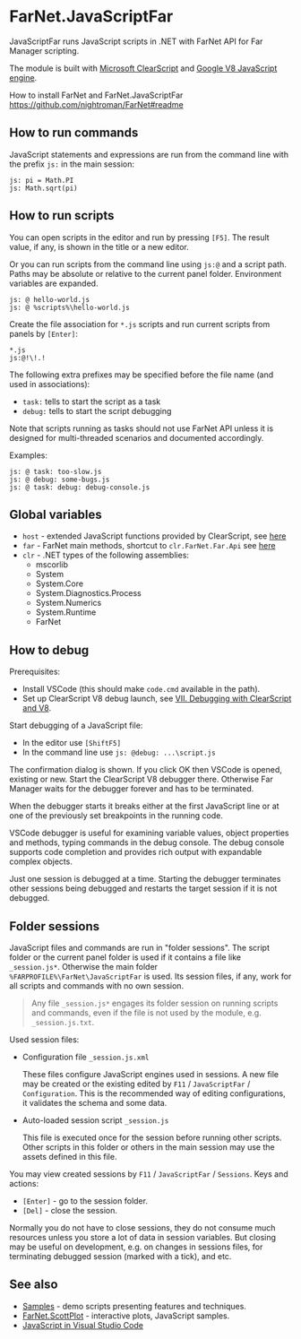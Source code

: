 # FarNet.JavaScriptFar

JavaScriptFar runs JavaScript scripts in .NET with FarNet API for Far Manager scripting.

The module is built with [Microsoft ClearScript](https://github.com/Microsoft/ClearScript) and [Google V8 JavaScript engine](https://developers.google.com/v8/).

How to install FarNet and FarNet.JavaScriptFar\
<https://github.com/nightroman/FarNet#readme>

## How to run commands

JavaScript statements and expressions are run from the
command line with the prefix `js:` in the main session:

    js: pi = Math.PI
    js: Math.sqrt(pi)

## How to run scripts

You can open scripts in the editor and run by pressing `[F5]`.
The result value, if any, is shown in the title or a new editor.

Or you can run scripts from the command line using `js:@` and a script path.
Paths may be absolute or relative to the current panel folder. Environment
variables are expanded.

    js: @ hello-world.js
    js: @ %scripts%\hello-world.js

Create the file association for `*.js` scripts and run current scripts from panels by `[Enter]`:

    *.js
    js:@!\!.!

The following extra prefixes may be specified before the file name (and used in associations):

- `task:` tells to start the script as a task
- `debug:` tells to start the script debugging

Note that scripts running as tasks should not use FarNet API unless it is
designed for multi-threaded scenarios and documented accordingly.

Examples:

    js: @ task: too-slow.js
    js: @ debug: some-bugs.js
    js: @ task: debug: debug-console.js

## Global variables

- `host` - extended JavaScript functions provided by ClearScript, see [here](https://microsoft.github.io/ClearScript/Reference/html/Methods_T_Microsoft_ClearScript_ExtendedHostFunctions.htm)
- `far` - FarNet main methods, shortcut to `clr.FarNet.Far.Api` see [here](https://github.com/nightroman/FarNet/blob/master/FarNet/FarNet/Far.cs)
- `clr` - .NET types of the following assemblies:
    - mscorlib
    - System
    - System.Core
    - System.Diagnostics.Process
    - System.Numerics
    - System.Runtime
    - FarNet

## How to debug

Prerequisites:

- Install VSCode (this should make `code.cmd` available in the path).
- Set up ClearScript V8 debug launch, see [VII. Debugging with ClearScript and V8](https://microsoft.github.io/ClearScript/Details/Build.html).

Start debugging of a JavaScript file:

- In the editor use `[ShiftF5]`
- In the command line use `js: @debug: ...\script.js`

The confirmation dialog is shown. If you click OK then VSCode is opened,
existing or new. Start the ClearScript V8 debugger there. Otherwise Far
Manager waits for the debugger forever and has to be terminated.

When the debugger starts it breaks either at the first JavaScript line or at
one of the previously set breakpoints in the running code.

VSCode debugger is useful for examining variable values, object properties and
methods, typing commands in the debug console. The debug console supports code
completion and provides rich output with expandable complex objects.

Just one session is debugged at a time. Starting the debugger terminates other
sessions being debugged and restarts the target session if it is not debugged.

## Folder sessions

JavaScript files and commands are run in "folder sessions". The script folder
or the current panel folder is used if it contains a file like `_session.js*`.
Otherwise the main folder `%FARPROFILE%\FarNet\JavaScriptFar` is used. Its
session files, if any, work for all scripts and commands with no own session.

> Any file `_session.js*` engages its folder session on running scripts and
commands, even if the file is not used by the module, e.g. `_session.js.txt`.

Used session files:

- Configuration file `_session.js.xml`

    These files configure JavaScript engines used in sessions.
    A new file may be created or the existing edited by `F11` / `JavaScriptFar` / `Configuration`.
    This is the recommended way of editing configurations, it validates the schema and some data.

- Auto-loaded session script `_session.js`

    This file is executed once for the session before running other scripts.
    Other scripts in this folder or others in the main session may use the
    assets defined in this file.

You may view created sessions by `F11` / `JavaScriptFar` / `Sessions`.
Keys and actions:

- `[Enter]` - go to the session folder.
- `[Del]` - close the session.

Normally you do not have to close sessions, they do not consume much resources
unless you store a lot of data in session variables. But closing may be useful
on development, e.g. on changes in sessions files, for terminating debugged
session (marked with a tick), and etc.

## See also

- [Samples](Samples) - demo scripts presenting features and techniques.
- [FarNet.ScottPlot](https://github.com/nightroman/FarNet.ScottPlot/tree/main/samples-JavaScript) - interactive plots, JavaScript samples.
- [JavaScript in Visual Studio Code](https://code.visualstudio.com/docs/languages/javascript)
